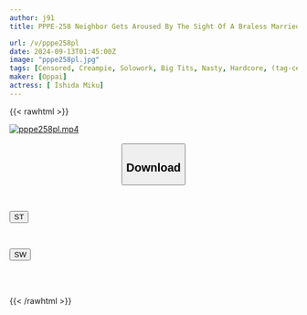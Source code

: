 ```yaml
---
author: j91
title: PPPE-258 Neighbor Gets Aroused By The Sight Of A Braless Married Woman With Her Defenseless Breasts And Breaks Into Her House, Sucking Her Breasts And Confining Her To A Creampie Rape Session - Ishida Miku

url: /v/pppe258pl
date: 2024-09-13T01:45:00Z
image: "pppe258pl.jpg"
tags: [Censored, Creampie, Solowork, Big Tits, Nasty, Hardcore, (tag-censored), Confinement	]
maker: [Oppai]
actress: [ Ishida Miku]
---
```



{{< rawhtml >}}

<div class="video" data-videoid="qgBb81YWoZTZzg">
    <a href="javascript:;">
        <img src="/v/pppe258pl/pppe258pl.jpg" width="WIDTH" height="HEIGHT" alt="pppe258pl.mp4" loading="lazy">
    </a>
</div>

<script type="text/javascript" src="https://j91.asia/asset/on-demand-st.js"></script>

<br>
  <link rel="stylesheet" href="https://j91.asia/asset/bs5.css">
  
  <center>
  <button class="btn btn-primary" type="button" data-bs-toggle="collapse" data-bs-target=".multi-collapse" aria-expanded="false" aria-controls="multiCollapseExample1 multiCollapseExample2"><h2>Download</h2></button></center>
</p>
<div class="row">
  <div class="col">
    <div class="collapse multi-collapse" id="multiCollapseExample1">
      <div class="card card-body">
	      	      <br>
<div class="buttons">  
<p><a href="/v/pppe258pl/st.html" target="_blank"><button class="btn-hover color-3"><i class="fa fa-download"></i> ST</button></a></p></div>
    </div>
  </div>
</div>
  <div class="col">
    <div class="collapse multi-collapse" id="multiCollapseExample2">
      <div class="card card-body">
	      <br>
<div class="buttons">
<p><a href="/v/pppe258pl/sw.html" target="_blank"><button class="btn-hover color-2"><i class="fa fa-download"></i> SW</button></a></p></div>
<br><br>
      </div>
    </div>
  </div>
</div>

{{< /rawhtml >}}